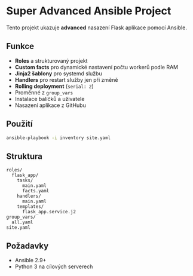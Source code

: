 # Super Advanced Ansible Project

Tento projekt ukazuje **advanced** nasazení Flask aplikace pomocí Ansible.

## Funkce
- **Roles** a strukturovaný projekt
- **Custom facts** pro dynamické nastavení počtu workerů podle RAM
- **Jinja2 šablony** pro systemd službu
- **Handlers** pro restart služby jen při změně
- **Rolling deployment** (`serial: 2`)
- Proměnné z `group_vars`
- Instalace balíčků a uživatele
- Nasazení aplikace z GitHubu

## Použití
```bash
ansible-playbook -i inventory site.yaml
```

## Struktura
```
roles/
  flask_app/
    tasks/
      main.yaml
      facts.yaml
    handlers/
      main.yaml
    templates/
      flask_app.service.j2
group_vars/
  all.yaml
site.yaml
```

## Požadavky
- Ansible 2.9+
- Python 3 na cílových serverech
